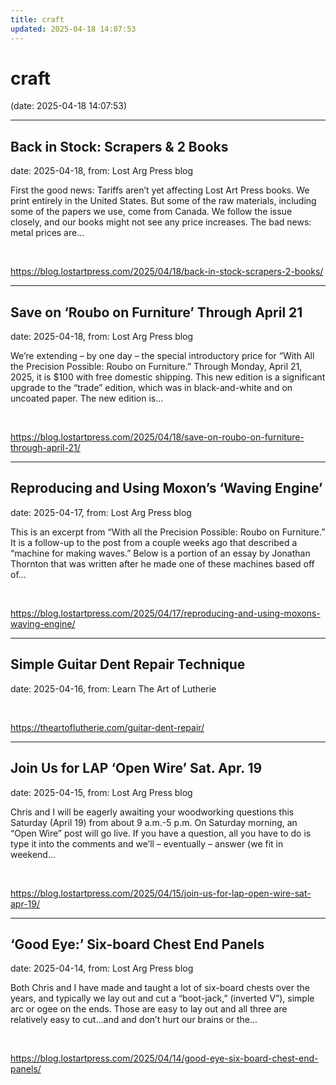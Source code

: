 ```yaml
---
title: craft
updated: 2025-04-18 14:07:53
---
```


# craft

(date: 2025-04-18 14:07:53)

---

## Back in Stock: Scrapers & 2 Books

date: 2025-04-18, from: Lost Arg Press blog

First the good news: Tariffs aren’t yet affecting Lost Art Press books. We print entirely in the United States. But some of the raw materials, including some of the papers we use, come from Canada. We follow the issue closely, and our books might not see any price increases. The bad news: metal prices are... 

<br> 

<https://blog.lostartpress.com/2025/04/18/back-in-stock-scrapers-2-books/>

---

## Save on ‘Roubo on Furniture’ Through April 21

date: 2025-04-18, from: Lost Arg Press blog

We&#8217;re extending – by one day – the special introductory price for “With All the Precision Possible: Roubo on Furniture.” Through Monday, April 21, 2025, it is $100 with free domestic shipping. This new edition is a significant upgrade to the “trade” edition, which was in black-and-white and on uncoated paper. The new edition is... 

<br> 

<https://blog.lostartpress.com/2025/04/18/save-on-roubo-on-furniture-through-april-21/>

---

## Reproducing and Using Moxon’s ‘Waving Engine’

date: 2025-04-17, from: Lost Arg Press blog

This is an excerpt from &#8220;With all the Precision Possible: Roubo on Furniture.&#8221; It is a follow-up to the post from a couple weeks ago that described a &#8220;machine for making waves.&#8221; Below is a portion of an essay by Jonathan Thornton that was written after he made one of these machines based off of... 

<br> 

<https://blog.lostartpress.com/2025/04/17/reproducing-and-using-moxons-waving-engine/>

---

## Simple Guitar Dent Repair Technique

date: 2025-04-16, from: Learn The Art of Lutherie

 

<br> 

<https://theartoflutherie.com/guitar-dent-repair/>

---

## Join Us for LAP ‘Open Wire’ Sat. Apr. 19

date: 2025-04-15, from: Lost Arg Press blog

Chris and I will be eagerly awaiting your woodworking questions this Saturday (April 19) from about 9 a.m.-5 p.m. On Saturday morning, an &#8220;Open Wire&#8221; post will go live. If you have a question, all you have to do is type it into the comments and we&#8217;ll – eventually – answer (we fit in weekend... 

<br> 

<https://blog.lostartpress.com/2025/04/15/join-us-for-lap-open-wire-sat-apr-19/>

---

## ‘Good Eye:’ Six-board Chest End Panels

date: 2025-04-14, from: Lost Arg Press blog

Both Chris and I have made and taught a lot of six-board chests over the years, and typically we lay out and cut a &#8220;boot-jack,&#8221; (inverted V&#8221;), simple arc or ogee on the ends. Those are easy to lay out and all three are relatively easy to cut…and and don&#8217;t hurt our brains or the... 

<br> 

<https://blog.lostartpress.com/2025/04/14/good-eye-six-board-chest-end-panels/>

